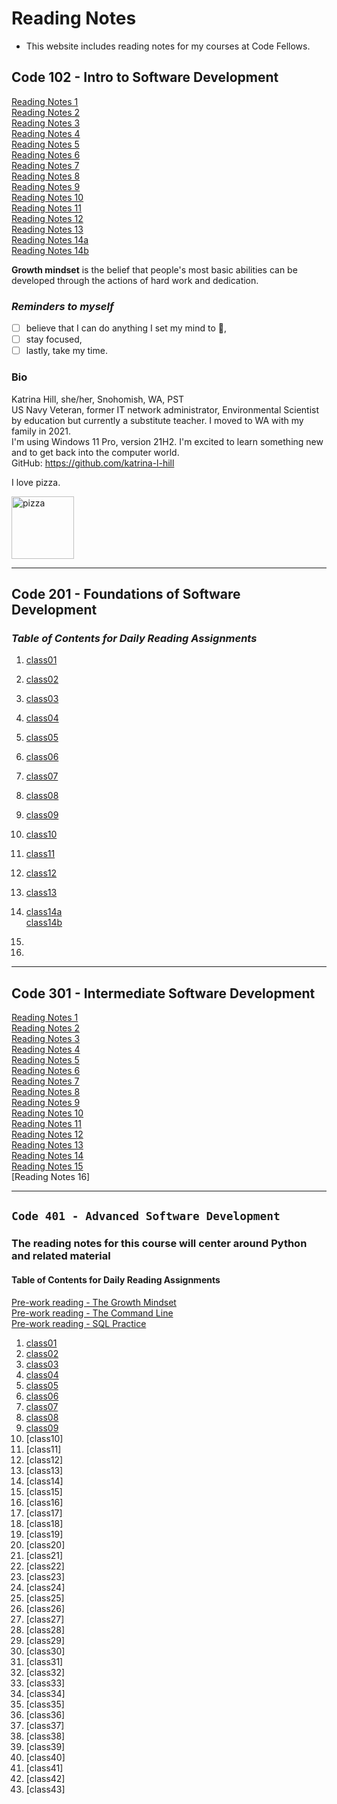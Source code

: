# Reading Notes

- This website includes reading notes for my courses at Code Fellows.

## Code 102 - Intro to Software Development

[Reading Notes 1](https://katrina-l-hill.github.io/reading-notes-Read-01/)  
[Reading Notes 2](https://katrina-l-hill.github.io/reading-notes-Read-02/)  
[Reading Notes 3](https://katrina-l-hill.github.io/reading-notes-Read-03/)  
[Reading Notes 4](https://katrina-l-hill.github.io/reading-notes-Read-04/)  
[Reading Notes 5](https://katrina-l-hill.github.io/reading-notes-Read-05/)  
[Reading Notes 6](https://katrina-l-hill.github.io/reading-notes-Read-06/)  
[Reading Notes 7](https://katrina-l-hill.github.io/reading-notes-Read-07/)  
[Reading Notes 8](https://katrina-l-hill.github.io/reading-notes-Read-08/)  
[Reading Notes 9](https://katrina-l-hill.github.io/reading-notes-Read-09/)  
[Reading Notes 10](https://katrina-l-hill.github.io/reading-notes-Read-10/)  
[Reading Notes 11](https://katrina-l-hill.github.io/reading-notes-Read-11/)  
[Reading Notes 12](https://katrina-l-hill.github.io/reading-notes-Read-12/)  
[Reading Notes 13](https://katrina-l-hill.github.io/reading-notes-Read-13/)  
[Reading Notes 14a](https://katrina-l-hill.github.io/reading-notes-Read-14a/)  
[Reading Notes 14b](https://katrina-l-hill.github.io/reading-notes-Read-14b/)  

**Growth mindset** is the belief that people's most basic abilities can be developed through the actions of hard work and dedication.

### *Reminders to myself*
  
- [ ]  believe that I can do anything I set my mind to 🙂,
- [ ]  stay focused,
- [ ]  lastly, take my time.

### Bio

Katrina Hill, she/her, Snohomish, WA, PST  
US Navy Veteran, former IT network administrator, Environmental Scientist by education but currently a substitute teacher. I moved to WA with my family in 2021.  
I'm using Windows 11 Pro, version 21H2.
I'm excited to learn something new and to get back into the computer world.  
GitHub: <https://github.com/katrina-l-hill>  

I love pizza.  

<img src="https://user-images.githubusercontent.com/98134026/150919778-2179cd29-66fe-4268-bd13-8e70d46e9595.jpg" alt="pizza" style="width:100px;"/>

---

## Code 201 - Foundations of Software Development

### *Table of Contents for Daily Reading Assignments*  

1. [class01](./class01.md)
2. [class02](/class02.md)
3. [class03](/class03.md)
4. [class04](/class04.md)
5. [class05](/class05.md)
6. [class06](/class06.md)
7. [class07](/class07.md)
8. [class08](/class08.md)
9. [class09](/class09.md)
10. [class10](/class10.md)  
11. [class11](/class11.md)  
12. [class12](/class12.md)  
13. [class13](/class13.md)  
14. [class14a](/class14a.md)  
  [class14b](/class14b.md)

15.
16.

---

## Code 301 - Intermediate Software Development

[Reading Notes 1](/301-class01.md)  
[Reading Notes 2](/301-class02.md)  
[Reading Notes 3](/301-class03.md)  
[Reading Notes 4](/301-class04.md)  
[Reading Notes 5](/301-class05.md)  
[Reading Notes 6](/301-class06.md)  
[Reading Notes 7](/301-class07.md)  
[Reading Notes 8](/301-class08.md)  
[Reading Notes 9](/301-class09.md)  
[Reading Notes 10](/301-class10.md)  
[Reading Notes 11](/301-class11.md)  
[Reading Notes 12](/301-class12.md)  
[Reading Notes 13](/301-class13.md)  
[Reading Notes 14](/301-class14.md)  
[Reading Notes 15](/301-class15.md)  
[Reading Notes 16]  

---

## `Code 401 - Advanced Software Development`

### The reading notes for this course will center around Python and related material

#### **Table of Contents for Daily Reading Assignments**  

   [Pre-work reading - The Growth Mindset](/401-prework.md)  
   [Pre-work reading - The Command Line](/401-prework-2.md)  
   [Pre-work reading - SQL Practice](/401-prework-3.md)  

1. [class01](/401-class01.md)  
2. [class02](/401-class02.md)  
3. [class03](/401-class03.md)  
4. [class04](/401-class04.md)  
5. [class05](/401-class05.md)  
6. [class06](/401-class06.md)  
7. [class07](/401-class07.md)  
8. [class08](/401-class08.md)  
9. [class09](/401-class09.md)  
10. [class10]  
11. [class11]  
12. [class12]  
13. [class13]  
14. [class14]  
15. [class15]  
16. [class16]  
17. [class17]  
18. [class18]  
19. [class19]  
20. [class20]  
21. [class21]  
22. [class22]  
23. [class23]  
24. [class24]  
25. [class25]  
26. [class26]  
27. [class27]  
28. [class28]  
29. [class29]  
30. [class30]  
31. [class31]  
32. [class32]  
33. [class33]  
34. [class34]  
35. [class35]  
36. [class36]  
37. [class37]  
38. [class38]  
39. [class39]  
40. [class40]  
41. [class41]  
42. [class42]  
43. [class43]  
